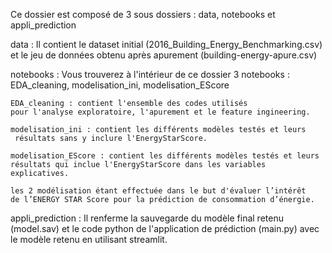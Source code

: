 Ce dossier est composé de 3 sous dossiers : data, notebooks et appli_prediction

data :
Il contient le dataset initial (2016_Building_Energy_Benchmarking.csv) 
et le jeu de données obtenu après apurement (building-energy-apure.csv)

notebooks :
Vous trouverez à l'intérieur de ce dossier 3 notebooks : EDA_cleaning, modelisation_ini, modelisation_EScore

	EDA_cleaning : contient l'ensemble des codes utilisés 
	pour l'analyse exploratoire, l'apurement et le feature ingineering.

	modelisation_ini : contient les différents modèles testés et leurs
	 résultats sans y inclure l'EnergyStarScore.

	modelisation_EScore : contient les différents modèles testés et leurs 
	résultats qui inclue l'EnergyStarScore dans les variables explicatives.

	les 2 modélisation étant effectuée dans le but d'évaluer l’intérêt 
	de l’ENERGY STAR Score pour la prédiction de consommation d’énergie.

appli_prediction :
Il renferme la sauvegarde du modèle final retenu (model.sav) et le code python 
de l'application de prédiction (main.py) avec le modèle retenu en utilisant streamlit.
